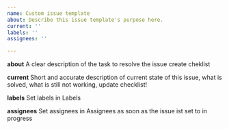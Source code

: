 ```yaml
---
name: Custom issue template
about: Describe this issue template's purpose here.
current: ''
labels: ''
assignees: ''

---
```


**about**
A clear description of the task to resolve the issue create cheklist

**current**
Short and accurate description of current state of this issue, what is solved, what is still not working, update checklist!

**labels**
Set labels in Labels

**assignees**
Set assignees in Assignees as soon as the issue ist set to in progress

